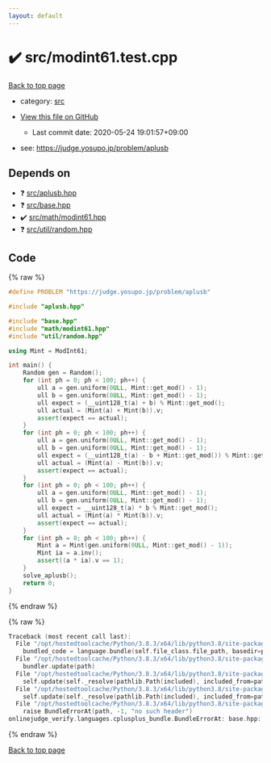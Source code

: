 ```yaml
---
layout: default
---
```


<!-- mathjax config similar to math.stackexchange -->
<script type="text/javascript" async
  src="https://cdnjs.cloudflare.com/ajax/libs/mathjax/2.7.5/MathJax.js?config=TeX-MML-AM_CHTML">
</script>
<script type="text/x-mathjax-config">
  MathJax.Hub.Config({
    TeX: { equationNumbers: { autoNumber: "AMS" }},
    tex2jax: {
      inlineMath: [ ['$','$'] ],
      processEscapes: true
    },
    "HTML-CSS": { matchFontHeight: false },
    displayAlign: "left",
    displayIndent: "2em"
  });
</script>

<script type="text/javascript" src="https://cdnjs.cloudflare.com/ajax/libs/jquery/3.4.1/jquery.min.js"></script>
<script src="https://cdn.jsdelivr.net/npm/jquery-balloon-js@1.1.2/jquery.balloon.min.js" integrity="sha256-ZEYs9VrgAeNuPvs15E39OsyOJaIkXEEt10fzxJ20+2I=" crossorigin="anonymous"></script>
<script type="text/javascript" src="../../assets/js/copy-button.js"></script>
<link rel="stylesheet" href="../../assets/css/copy-button.css" />


# :heavy_check_mark: src/modint61.test.cpp

<a href="../../index.html">Back to top page</a>

* category: <a href="../../index.html#25d902c24283ab8cfbac54dfa101ad31">src</a>
* <a href="{{ site.github.repository_url }}/blob/master/src/modint61.test.cpp">View this file on GitHub</a>
    - Last commit date: 2020-05-24 19:01:57+09:00


* see: <a href="https://judge.yosupo.jp/problem/aplusb">https://judge.yosupo.jp/problem/aplusb</a>


## Depends on

* :question: <a href="../../library/src/aplusb.hpp.html">src/aplusb.hpp</a>
* :question: <a href="../../library/src/base.hpp.html">src/base.hpp</a>
* :heavy_check_mark: <a href="../../library/src/math/modint61.hpp.html">src/math/modint61.hpp</a>
* :question: <a href="../../library/src/util/random.hpp.html">src/util/random.hpp</a>


## Code

<a id="unbundled"></a>
{% raw %}
```cpp
#define PROBLEM "https://judge.yosupo.jp/problem/aplusb"

#include "aplusb.hpp"

#include "base.hpp"
#include "math/modint61.hpp"
#include "util/random.hpp"

using Mint = ModInt61;

int main() {
    Random gen = Random();
    for (int ph = 0; ph < 100; ph++) {
        ull a = gen.uniform(0ULL, Mint::get_mod() - 1);
        ull b = gen.uniform(0ULL, Mint::get_mod() - 1);
        ull expect = (__uint128_t(a) + b) % Mint::get_mod();
        ull actual = (Mint(a) + Mint(b)).v;
        assert(expect == actual);
    }
    for (int ph = 0; ph < 100; ph++) {
        ull a = gen.uniform(0ULL, Mint::get_mod() - 1);
        ull b = gen.uniform(0ULL, Mint::get_mod() - 1);
        ull expect = (__uint128_t(a) - b + Mint::get_mod()) % Mint::get_mod();
        ull actual = (Mint(a) - Mint(b)).v;
        assert(expect == actual);
    }
    for (int ph = 0; ph < 100; ph++) {
        ull a = gen.uniform(0ULL, Mint::get_mod() - 1);
        ull b = gen.uniform(0ULL, Mint::get_mod() - 1);
        ull expect = __uint128_t(a) * b % Mint::get_mod();
        ull actual = (Mint(a) * Mint(b)).v;
        assert(expect == actual);
    }
    for (int ph = 0; ph < 100; ph++) {
        Mint a = Mint(gen.uniform(0ULL, Mint::get_mod() - 1));
        Mint ia = a.inv();
        assert((a * ia).v == 1);
    }
    solve_aplusb();
    return 0;
}

```
{% endraw %}

<a id="bundled"></a>
{% raw %}
```cpp
Traceback (most recent call last):
  File "/opt/hostedtoolcache/Python/3.8.3/x64/lib/python3.8/site-packages/onlinejudge_verify/docs.py", line 349, in write_contents
    bundled_code = language.bundle(self.file_class.file_path, basedir=pathlib.Path.cwd())
  File "/opt/hostedtoolcache/Python/3.8.3/x64/lib/python3.8/site-packages/onlinejudge_verify/languages/cplusplus.py", line 185, in bundle
    bundler.update(path)
  File "/opt/hostedtoolcache/Python/3.8.3/x64/lib/python3.8/site-packages/onlinejudge_verify/languages/cplusplus_bundle.py", line 307, in update
    self.update(self._resolve(pathlib.Path(included), included_from=path))
  File "/opt/hostedtoolcache/Python/3.8.3/x64/lib/python3.8/site-packages/onlinejudge_verify/languages/cplusplus_bundle.py", line 307, in update
    self.update(self._resolve(pathlib.Path(included), included_from=path))
  File "/opt/hostedtoolcache/Python/3.8.3/x64/lib/python3.8/site-packages/onlinejudge_verify/languages/cplusplus_bundle.py", line 187, in _resolve
    raise BundleErrorAt(path, -1, "no such header")
onlinejudge_verify.languages.cplusplus_bundle.BundleErrorAt: base.hpp: line -1: no such header

```
{% endraw %}

<a href="../../index.html">Back to top page</a>

